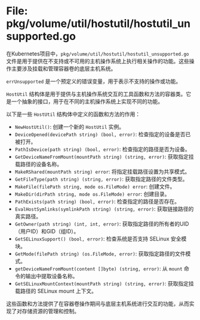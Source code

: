 # File: pkg/volume/util/hostutil/hostutil_unsupported.go

在Kubernetes项目中，`pkg/volume/util/hostutil/hostutil_unsupported.go` 文件是用于提供在不支持或不可用的主机操作系统上执行相关操作的功能。这些操作主要涉及挂载和管理容器卷的底层主机系统。

`errUnsupported` 是一个预定义的错误变量，用于表示不支持的操作或功能。

`HostUtil` 结构体是用于提供与主机操作系统交互的工具函数和方法的容器类。它是一个抽象的接口，用于在不同的主机操作系统上实现不同的功能。

以下是一些 `HostUtil` 结构体中定义的函数和方法的作用：

- `NewHostUtil()`: 创建一个新的 `HostUtil` 实例。
- `DeviceOpened(devicePath string) (bool, error)`: 检查指定的设备是否已被打开。
- `PathIsDevice(path string) (bool, error)`: 检查指定的路径是否为设备。
- `GetDeviceNameFromMount(mountPath string) (string, error)`: 获取指定挂载路径的设备名称。
- `MakeRShared(mountPath string) error`: 将指定挂载路径设置为共享模式。
- `GetFileType(path string) (string, error)`: 获取指定路径的文件类型。
- `MakeFile(filePath string, mode os.FileMode) error`: 创建文件。
- `MakeDir(dirPath string, mode os.FileMode) error`: 创建目录。
- `PathExists(path string) (bool, error)`: 检查指定的路径是否存在。
- `EvalHostSymlinks(symlinkPath string) (string, error)`: 获取链接路径的真实路径。
- `GetOwner(path string) (int, int, error)`: 获取指定路径的所有者的UID（用户ID）和GID（组ID）。
- `GetSELinuxSupport() (bool, error)`: 检查系统是否支持 SELinux 安全模块。
- `GetMode(filePath string) (os.FileMode, error)`: 获取指定路径的文件模式。
- `getDeviceNameFromMount(content []byte) (string, error)`: 从 `mount` 命令的输出中提取设备名称。
- `GetSELinuxMountContext(mountPath string) (string, error)`: 获取指定挂载路径的 SELinux mount 上下文。

这些函数和方法提供了在容器卷操作期间与底层主机系统进行交互的功能，从而实现了对存储资源的管理和控制。

